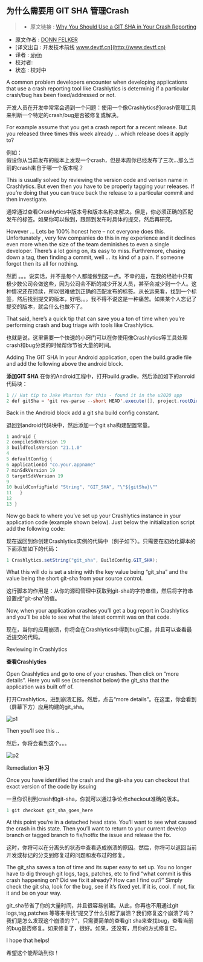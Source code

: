 为什么需要用 GIT SHA 管理Crash
---

> * 原文链接 : [Why You Should Use a GIT SHA in Your Crash Reporting](http://www.donnfelker.com/why-you-should-use-a-git-sha-in-your-crash-reporting/)
* 原文作者 : [DONN FELKER](http://www.donnfelker.com/author/donn/)
* [译文出自 :  开发技术前线 www.devtf.cn](http://www.devtf.cn)
* 译者 : [sjyin](https://github.com/yinshijian-kkb) 
* 校对者:
* 状态 :  校对中



A common problem developers encounter when developing applications that use a crash reporting tool like Crashlytics is determinig if a particular crash/bug has been fixed/addressed or not.

开发人员在开发中常常会遇到一个问题：使用一个像Crashlytics的crash管理工具来判断一个特定的crash/bug是否被修复或解决。

For example assume that you get a crash report for a recent release. But you released three times this week already … which release does it apply to?

例如：     
假设你从当前发布的版本上发现一个crash，但是本周你已经发布了三次...那么当前的crash来自于哪一个版本呢？

This is usually solved by reviewing the version code and verison name in Crashlytics. But even then you have to be properly tagging your releases. If you’re doing that you can trace back the release to a particular commit and then investigate.

通常通过查看Crashlytics中版本号和版本名称来解决。但是，你必须正确的匹配发布的标签。如果你可以做到，跟踪到发布时具体的提交，然后再研究。

However … Lets be 100% honest here – not everyone does this. Unfortunately , very few companies do this in my experience and it declines even more when the size of the team deminishes to even a single developer. There’s a lot going on, its easy to miss. Furthremore, chasing down a tag, then finding a commit, well … its kind of a pain. If someone forgot then its all for nothing.

然而 。。。说实话，并不是每个人都能做到这一点。不幸的是，在我的经验中只有极少数公司会做这些，因为公司会不断的减少开发人员，甚至会减少到一个人。这种情况还在持续，所以很难做到正确的匹配发布的标签。从长远来看，找到一个标签，然后找到提交的版本，好吧。。。我不得不说这是一种痛苦。如果某个人忘记了提交的版本，就会什么也做不了。

That said, here’s a quick tip that can save you a ton of time when you’re performing crash and bug triage with tools like Crashlytics.

也就是说，这里需要一个快速的小窍门可以在你使用像Crashlytics等工具处理crash和bug分类的时候帮你节省大量的时间。

Adding The GIT SHA 
In your Android application, open the build.gradle file and add the following above the android block.

**添加GIT SHA**
在你的Android工程中，打开build.gradle，然后添加如下的anroid代码块：


```java 
1 // Hat tip to Jake Wharton for this - found it in the u2020 app
2 def gitSha = 'git rev-parse --short HEAD'.execute([], project.rootDir).text.trim()
```

Back in the Android block add a git sha build config constant.

退回到android代码块中，然后添加一个git sha构建配置常量。


```java
1 android {
2 compileSdkVersion 19
3 buildToolsVersion "21.1.0"
4 
5 defaultConfig {
6 applicationId "co.your.appname"
7 minSdkVersion 19
8 targetSdkVersion 19
9 
10 buildConfigField "String", "GIT_SHA", "\"${gitSha}\""
11	 }
12 
13 }
```

Now go back to where you’ve set up your Crashlytics instance in your application code (example shown below). Just below the initialization script add the following code:

现在返回到你创建Crashlytics实例的代码中（例子如下）。只需要在初始化脚本的下面添加如下的代码：


```java
1 Crashlytics.setString("git_sha", BuildConfig.GIT_SHA);
```

What this will do is set a string with the key value being “git_sha” and the value being the short git-sha from your source control.

这行脚本的作用是：从你的源码管理中获取到git-sha的字符串值，然后将字符串设置成“git-sha”的值。

Now, when your application crashes you’ll get a bug report in Crashlytics and you’ll be able to see what the latest commit was on that code.

现在，当你的应用崩溃，你将会在Crashlytics中得到bug汇报，并且可以查看最近提交的代码。

Reviewing in Crashlytics

**查看Crashlytics**

Open Crashlytics and go to one of your crashes. Then click on “more details”. Here you will see (screenshot below) the git_sha that the application was built off of.

打开Crashlytics，进到崩溃汇报。然后，点击“more details”。在这里，你会看到（屏幕下方）应用构建的git_sha。

![p1](http://www.donnfelker.com/why-you-should-use-a-git-sha-in-your-crash-reporting/)

Then you’ll see this ..

然后，你将会看到这个。。。

![p2](http://www.donnfelker.com/wp-content/uploads/2015/06/1435168870_full.png)

Remediation
**补习**

Once you have identified the crash and the git-sha you can checkout that exact version of the code by issuing

一旦你识别到crash和git-sha，你就可以通过争论点checkout准确的版本。


```java
1 git checkout git_sha_goes_here
```

At this point you’re in a detached head state. You’ll want to see what caused the crash in this state. Then you’ll want to return to your current develop branch or tagged branch to fix/hotfix the issue and release the fix.

这时，你将可以在分离头的状态中查看造成崩溃的原因。然后，你将可以返回当前开发或标记的分支到修复过的问题和发布过的修复。

The git_sha saves a ton of time and its super easy to set up. You no longer have to dig through git logs, tags, patches, etc to find “what commit is this crash happening on? Did we fix it already? How can I find out?” Simply check the git sha, look for the bug, see if it’s fixed yet. If it is, cool. If 
not, fix it and be on your way.

git_sha节省了你的大量时间，并且很容易创建。从此，你再也不用通过git logs,tag,patches 等等来寻找“提交了什么引起了崩溃？我们修复这个崩溃了吗？我们是怎么发现这个崩溃的？“，只需要简单的查看git sha来查找bug，查看当前的bug是否修复。如果修复了，很好。如果，还没有，用你的方式修复它。

I hope that helps!

希望这个能帮助到你！